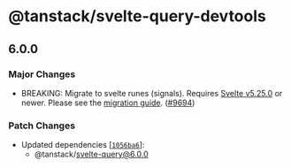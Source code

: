 # @tanstack/svelte-query-devtools

## 6.0.0

### Major Changes

- BREAKING: Migrate to svelte runes (signals). Requires [Svelte v5.25.0](https://github.com/sveltejs/svelte/releases/tag/svelte%405.25.0) or newer. Please see the [migration guide](https://tanstack.com/query/latest/docs/framework/svelte/migrate-from-v5-to-v6). ([#9694](https://github.com/TanStack/query/pull/9694))

### Patch Changes

- Updated dependencies [[`1056ba6`](https://github.com/TanStack/query/commit/1056ba63b30b9d9a66fa813c7d7fb1395e377c55)]:
  - @tanstack/svelte-query@6.0.0
